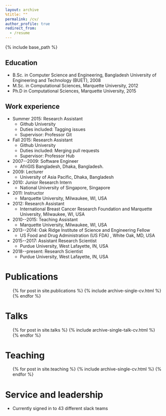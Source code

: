 ```yaml
---
layout: archive
%title: ""
permalink: /cv/
author_profile: true
redirect_from:
  - /resume
---
```


{% include base_path %}

Education
------
* B.Sc. in Computer Science and Engineering, Bangladesh University of Engineering and Technology (BUET), 2008
* M.Sc. in Computational Sciences, Marquette University, 2012
* Ph.D in  Computational Sciences, Marquette University, 2015 

Work experience
------
* Summer 2015: Research Assistant
  * Github University
  * Duties included: Tagging issues
  * Supervisor: Professor Git
* Fall 2015: Research Assistant
  * Github University
  * Duties included: Merging pull requests
  * Supervisor: Professor Hub
* 2007--2009: Software Engineer
  * AfriGIS Bangladesh, Dhaka, Bangladesh.
* 2009: Lecturer
  * University of Asia Pacific, Dhaka, Bangladesh 
* 2010: Junior Research Intern
  * National University of Singapore, Singapore
* 2011: Instructor
  * Marquette University, Milwaukee, WI, USA 
* 2012: Research Assistant
  * International Breast Cancer Research Foundation and Marquette University, Milwaukee, WI, USA
* 2010--2015: Teaching Assistant
  * Marquette University, Milwaukee, WI, USA
* 2013--2014: Oak Ridge Institute of Science and Engineering Fellow
  * US Food and Drug Administration (US FDA) , White Oak, MD, USA 
* 2015--2017: Assistant Research Scientist
  * Purdue University, West Lafayette, IN, USA
* 2018--present: Research Scientist
  * Purdue University, West Lafayette, IN, USA
  
Publications
======
  <ul>{% for post in site.publications %}
    {% include archive-single-cv.html %}
  {% endfor %}</ul>
  
Talks
======
  <ul>{% for post in site.talks %}
    {% include archive-single-talk-cv.html %}
  {% endfor %}</ul>
  
Teaching
======
  <ul>{% for post in site.teaching %}
    {% include archive-single-cv.html %}
  {% endfor %}</ul>
  
Service and leadership
======
* Currently signed in to 43 different slack teams
